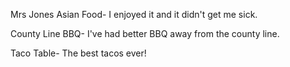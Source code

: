 Mrs Jones Asian Food- I enjoyed it and it didn't get me sick.

County Line BBQ- I've had better BBQ away from the county line.

Taco Table- The best tacos ever!
